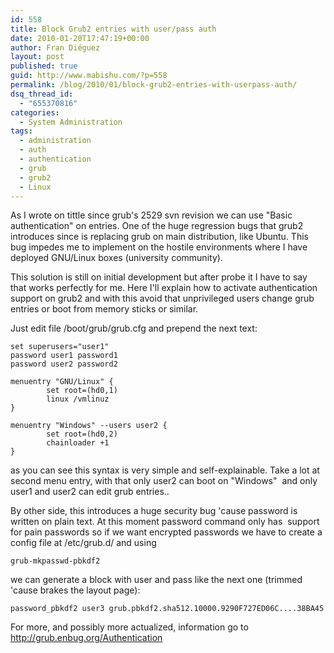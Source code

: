 ```yaml
---
id: 558
title: Block Grub2 entries with user/pass auth
date: 2010-01-20T17:47:19+00:00
author: Fran Diéguez
layout: post
published: true
guid: http://www.mabishu.com/?p=558
permalink: /blog/2010/01/block-grub2-entries-with-userpass-auth/
dsq_thread_id:
  - "655370816"
categories:
  - System Administration
tags:
  - administration
  - auth
  - authentication
  - grub
  - grub2
  - Linux
---
```

As I wrote on tittle since grub's 2529 svn revision we can use "Basic authentication" on entries. One of the huge regression bugs that grub2 introduces since is replacing grub on main distribution, like Ubuntu. This bug impedes me to implement on the hostile environments where I have deployed GNU/Linux boxes (university community).

This solution is still on initial development but after probe it I have to say that works perfectly for me. Here I'll explain how to activate authentication support on grub2 and with this avoid that unprivileged users change grub entries or boot from memory sticks or similar.

Just edit file /boot/grub/grub.cfg and prepend the next text:
```
set superusers="user1"
password user1 password1
password user2 password2

menuentry "GNU/Linux" {
        set root=(hd0,1)
        linux /vmlinuz
}

menuentry "Windows" --users user2 {
        set root=(hd0,2)
        chainloader +1
}
```
as you can see this syntax is very simple and self-explainable. Take a lot at second menu entry, with that only user2 can boot on "Windows"  and only user1 and user2 can edit grub entries..

By other side, this introduces a huge security bug 'cause password is written on plain text. At this moment password command only has  support for pain passwords so if we want encrypted passwords we have to create a config file at /etc/grub.d/ and using

```
grub-mkpasswd-pbkdf2
```

we can generate a block with user and pass like the next one (trimmed 'cause brakes the layout page):
```
password_pbkdf2 user3 grub.pbkdf2.sha512.10000.9290F727ED06C....38BA45
```
For more, and possibly more actualized, information go to http://grub.enbug.org/Authentication
